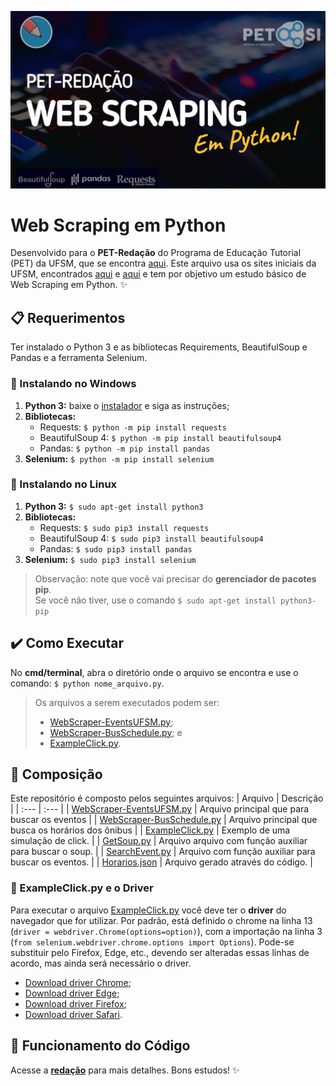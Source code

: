 ![img](./img.png)
# Web Scraping em Python
Desenvolvido para o **PET-Redação** do Programa de Educação Tutorial (PET) da UFSM, que se encontra [aqui](https://www.ufsm.br/pet/sistemas-de-informacao/2020/11/03/web-scraping-em-python/). Este arquivo usa os sites iniciais da UFSM, encontrados [aqui](https://www.ufsm.br/) e [aqui](https://www.ufsm.br/onibus-horarios?linha=UFSM%20BOMBEIROS&dia=DIAS%20%C3%9ATEIS) e tem por objetivo um estudo básico de Web Scraping em Python. :sparkles:
## :clipboard: Requerimentos
Ter instalado o Python 3 e as bibliotecas Requirements, BeautifulSoup e Pandas e a ferramenta Selenium.
### :wrench: Instalando no Windows
1. **Python 3:** baixe o [instalador](https://www.python.org/downloads/) e siga as instruções;
2. **Bibliotecas:**
     - Requests: `$ python -m pip install requests`
     - BeautifulSoup 4: `$ python -m pip install beautifulsoup4`
     - Pandas: `$ python -m pip install pandas`
3. **Selenium:** `$ python -m pip install selenium`
### :wrench: Instalando no Linux
1. **Python 3:** `$ sudo apt-get install python3`
2. **Bibliotecas:**
     - Requests: `$ sudo pip3 install requests`
     - BeautifulSoup 4: `$ sudo pip3 install beautifulsoup4`
     - Pandas: `$ sudo pip3 install pandas`
3. **Selenium:** `$ sudo pip3 install selenium`
> Observação: note que você vai precisar do **gerenciador de pacotes pip**. <br> Se você não tiver, use o comando `$ sudo apt-get install python3-pip`
## :heavy_check_mark: Como Executar
No **cmd/terminal**, abra o diretório onde o arquivo se encontra e use o comando: `$ python nome_arquivo.py`.
> Os arquivos a serem executados podem ser: 
> - [WebScraper-EventsUFSM.py](/PET%20Redação%20-%20Web%20Scraping/WebScraper-EventsUFSM.py);
> - [WebScraper-BusSchedule.py](/PET%20Redação%20-%20Web%20Scraping/WebScraper-BusSchedule.py); e 
> - [ExampleClick.py](/PET%20Redação%20-%20Web%20Scraping/ExampleClick.py).
## :pencil: Composição
Este repositório é composto pelos seguintes arquivos:
| Arquivo | Descrição |
| :--- | :--- |
| [WebScraper-EventsUFSM.py](/PET%20Redação%20-%20Web%20Scraping/WebScraper-EventsUFSM.py) | Arquivo principal que para buscar os eventos |
| [WebScraper-BusSchedule.py](/PET%20Redação%20-%20Web%20Scraping/WebScraper-BusSchedule.py) | Arquivo principal que busca os horários dos ônibus |
| [ExampleClick.py](/PET%20Redação%20-%20Web%20Scraping/ExampleClick.py) | Exemplo de uma simulação de click. |
| [GetSoup.py](/PET%20Redação%20-%20Web%20Scraping/GetSoup.py) | Arquivo arquivo com função auxiliar para buscar o soup. |
| [SearchEvent.py](/PET%20Redação%20-%20Web%20Scraping/SearchEvent.py) | Arquivo com função auxiliar para buscar os eventos. |
| [Horarios.json](/PET%20Redação%20-%20Web%20Scraping/Horarios.json) | Arquivo gerado através do código. |

### :pushpin: ExampleClick.py e o Driver
Para executar o arquivo [ExampleClick.py](/PET%20Redação%20-%20Web%20Scraping/ExampleClick.py) você deve ter o **driver** do navegador que for utilizar. Por padrão, está definido o chrome na linha 13 (`driver = webdriver.Chrome(options=option)`), com a importação na linha 3 (`from selenium.webdriver.chrome.options import Options`). Pode-se substituir pelo Firefox, Edge, etc., devendo ser alteradas essas linhas de acordo, mas ainda será necessário o driver.
- [Download driver Chrome](https://chromedriver.chromium.org/downloads);
- [Download driver Edge](https://developer.microsoft.com/en-us/microsoft-edge/tools/webdriver/);
- [Download driver Firefox](https://github.com/mozilla/geckodriver/releases/tag/v0.28.0);
- [Download driver Safari](https://webkit.org/blog/6900/webdriver-support-in-safari-10/).
## :mag_right: Funcionamento do Código
Acesse a **[redação](https://www.ufsm.br/pet/sistemas-de-informacao/2020/11/03/web-scraping-em-python/)** para mais detalhes. Bons estudos! :sparkles:
